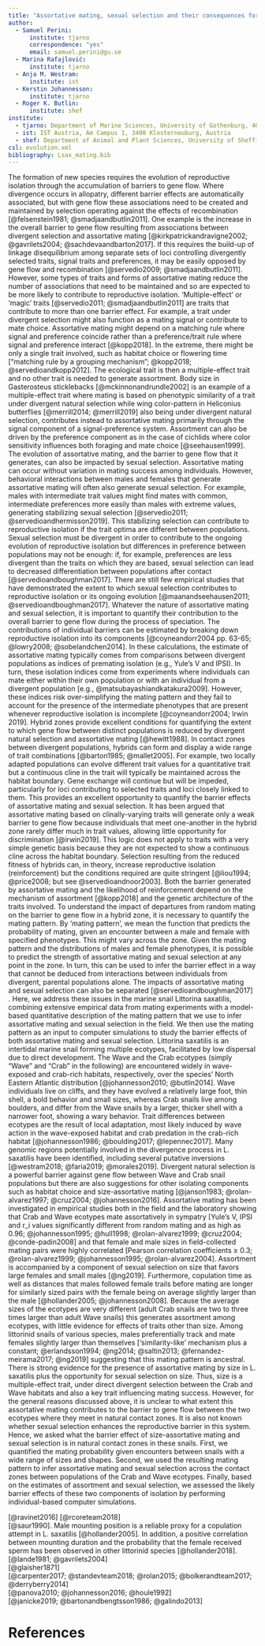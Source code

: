 ```yaml
---
title: "Assortative mating, sexual selection and their consequences for gene flow in _Littorina_"
author:
  - Samuel Perini:
      institute: tjarno
      correspondence: "yes"
      email: samuel.perini@gu.se
  - Marina Rafajlović:
      institute: tjarno
  - Anja M. Westram:
      institute: ist
  - Kerstin Johannesson:
      institute: tjarno
  - Roger K. Butlin:
      institute: shef
institute:
  - tjarno: Department of Marine Sciences, University of Gothenburg, 40530 Gothenburg, Sweden
  - ist: IST Austria, Am Campus 1, 3400 Klosterneuburg, Austria
  - shef: Department of Animal and Plant Sciences, University of Sheffield, UK, S10 2TN
csl: evolution.xml
bibliography: Lsax_mating.bib
---
```


The formation of new species requires the evolution of reproductive isolation through the accumulation of barriers to gene flow. Where divergence occurs in allopatry, different barrier effects are automatically associated, but with gene flow these associations need to be created and maintained by selection operating against the effects of recombination [@felsenstein1981; @smadjaandbutlin2011]. One example is the increase in the overall barrier to gene flow resulting from associations between divergent selection and assortative mating [@kirkpatrickandravigne2002; @gavrilets2004; @sachdevaandbarton2017]. If this requires the build-up of linkage disequilibrium among separate sets of loci controlling divergently selected traits, signal traits and preferences, it may be easily opposed by gene flow and recombination [@servedio2009; @smadjaandbutlin2011]. However, some types of traits and forms of assortative mating reduce the number of associations that need to be maintained and so are expected to be more likely to contribute to reproductive isolation. ‘Multiple-effect’ or ‘magic’ traits [@servedio2011; @smadjaandbutlin2011] are traits that contribute to more than one barrier effect. For example, a trait under divergent selection might also function as a mating signal or contribute to mate choice. Assortative mating might depend on a matching rule where signal and preference coincide rather than a preference/trait rule where signal and preference interact [@kopp2018]. In the extreme, there might be only a single trait involved, such as habitat choice or flowering time [“matching rule by a grouping mechanism”; @kopp2018; @servedioandkopp2012]. The ecological trait is then a multiple-effect trait and no other trait is needed to generate assortment. Body size in Gasterosteus sticklebacks [@mckinnonandrundle2002] is an example of a multiple-effect trait where mating is based on phenotypic similarity of a trait under divergent natural selection while wing color-pattern in Heliconius butterflies [@merrill2014; @merrill2019] also being under divergent natural selection, contributes instead to assortative mating primarily through the signal component of a signal-preference system. Assortment can also be driven by the preference component as in the case of cichlids where color sensitivity influences both foraging and mate choice [@seehausen1999].
The evolution of assortative mating, and the barrier to gene flow that it generates, can also be impacted by sexual selection. Assortative mating can occur without variation in mating success among individuals. However, behavioral interactions between males and females that generate assortative mating will often also generate sexual selection. For example, males with intermediate trait values might find mates with common, intermediate preferences more easily than males with extreme values, generating stabilizing sexual selection [@servedio2011; @servedioandhermisson2019]. This stabilizing selection can contribute to reproductive isolation   if the trait optima are different between populations. Sexual selection must be divergent in order to contribute to the ongoing evolution of reproductive isolation but differences in preference between populations may not be enough: if, for example, preferences are less divergent than the traits on which they are based, sexual selection can lead to decreased differentiation between populations after contact [@servedioandboughman2017]. There are still few empirical studies that have demonstrated the extent to which sexual selection contributes to reproductive isolation or its ongoing evolution [@maanandseehausen2011; @servedioandboughman2017].
Whatever the nature of assortative mating and sexual selection, it is important to quantify their contribution to the overall barrier to gene flow during the process of speciation. The contributions of individual barriers can be estimated by breaking down reproductive isolation into its components [@coyneandorr2004 pp. 63-65; @lowry2008; @sobelandchen2014]. In these calculations, the estimate of assortative mating typically comes from comparisons between divergent populations as indices of premating isolation (e.g., Yule’s V and IPSI). In turn, these isolation indices come from experiments where individuals can mate either within their own population or with an individual from a divergent population [e.g., @matsubayashiandkatakura2009]. However, these indices risk over-simplifying the mating pattern and they fail to account for the presence of the intermediate phenotypes that are present whenever reproductive isolation is incomplete [@coyneandorr2004; Irwin 2019].
Hybrid zones provide excellent conditions for quantifying the extent to which gene flow between distinct populations is reduced by divergent natural selection and assortative mating [@hewitt1988]. In contact zones between divergent populations, hybrids can form and display a wide range of trait combinations [@barton1985; @mallet2005]. For example, two locally adapted populations can evolve different trait values for a quantitative trait   but a continuous cline in the trait will typically be maintained across the habitat boundary. Gene exchange will continue but will be impeded, particularly for loci contributing to selected traits and loci closely linked to them. This provides an excellent opportunity to quantify the barrier effects of assortative mating and sexual selection. It has been argued that assortative mating based on clinally-varying traits will generate only a weak barrier to gene flow because individuals that meet one-another in the hybrid zone rarely differ much in trait values, allowing little opportunity for discrimination [@irwin2019]. This logic does not apply to traits with a very simple genetic basis because they are not expected to show a continuous cline across the habitat boundary.  Selection resulting from the reduced fitness of hybrids can, in theory, increase reproductive isolation (reinforcement) but the conditions required are quite stringent [@liou1994; @price2008; but see @servedioandnoor2003]. Both the barrier generated by assortative mating and the likelihood of reinforcement depend on the mechanism of assortment [@kopp2018] and the genetic architecture of the traits involved.
To understand the impact of departures from random mating on the barrier to gene flow in a hybrid zone, it is necessary to quantify the mating pattern. By ‘mating pattern’, we mean the function that predicts the probability of mating, given an encounter between a male and female with specified phenotypes. This might vary across the zone. Given the mating pattern and the distributions of males and female phenotypes, it is possible to predict the strength of assortative mating and sexual selection at any point in the zone. In turn, this can be used to infer the barrier effect in a way that cannot be deduced from interactions between individuals from divergent, parental populations alone. The impacts of assortative mating and sexual selection can also be separated [@servedioandboughman2017] .
Here, we address these issues in the marine snail Littorina saxatilis, combining extensive empirical data from mating experiments with a model-based quantitative description of the mating pattern that we use to infer assortative mating and sexual selection in the field. We then use the mating pattern as an input to computer simulations to study the barrier effects of both assortative mating and sexual selection.
Littorina saxatilis is an intertidal marine snail forming multiple ecotypes, facilitated by low dispersal due to direct development. The Wave and the Crab ecotypes (simply “Wave” and “Crab” in the following) are encountered widely in wave-exposed and crab-rich habitats, respectively, over the species’ North Eastern Atlantic distribution [@johannesson2010; @butlin2014]. Wave individuals live on cliffs, and they have evolved a relatively large foot, thin shell, a bold behavior and small sizes, whereas Crab snails live among boulders, and differ from the Wave snails by a larger, thicker shell with a narrower foot, showing a wary behavior. Trait differences between ecotypes are the result of local adaptation, most likely induced by wave action in the wave-exposed habitat and crab predation in the crab-rich habitat [@johannesson1986; @boulding2017; @lepennec2017]. Many genomic regions potentially involved in the divergence process in L. saxatilis have been identified, including several putative inversions [@westram2018; @faria2019; @morales2019].
Divergent natural selection is a powerful barrier against gene flow between Wave and Crab snail populations but there are also suggestions for other isolating components such as habitat choice and size-assortative mating [@janson1983; @rolan-alvarez1997; @cruz2004; @johannesson2016]. Assortative mating has been investigated in empirical studies both in the field and the laboratory showing that Crab and Wave ecotypes mate assortatively in sympatry [Yule’s V, IPSI and r_i values significantly different from random mating and as high as 0.96; @johannesson1995; @hull1998; @rolan-alvarez1999; @cruz2004; @conde-padin2008] and that female and male sizes in field-collected mating pairs were highly correlated [Pearson correlation coefficients ≥ 0.3; @rolan-alvarez1999; @johannesson1995; @rolan-alvarez2004]. Assortment is accompanied by a component of sexual selection on size that favors large females and small males [@ng2019].   Furthermore, copulation time as well as distances that males followed female trails before mating are longer for similarly sized pairs with the female being on average slightly larger than the male [@hollander2005; @johannesson2008]. Because the average sizes of the ecotypes are very different (adult Crab snails are two to three times larger than adult Wave snails) this generates assortment among ecotypes, with little evidence for effects of traits other than size. Among littorinid snails of various species, males preferentially track and mate females slightly larger than themselves [‘similarity-like’ mechanism plus a constant; @erlandsson1994; @ng2014; @saltin2013; @fernandez-meirama2017; @ng2019] suggesting that this mating pattern is ancestral.
There is strong evidence for the presence of assortative mating by size in L. saxatilis plus the opportunity for sexual selection on size. Thus, size is a multiple-effect trait, under direct divergent selection between the Crab and Wave habitats and also a key trait influencing mating success. However, for the general reasons discussed above, it is unclear to what extent this assortative mating contributes to the barrier to gene flow between the two ecotypes where they meet in natural contact zones. It is also not known whether sexual selection enhances the reproductive barrier in this system. Hence, we asked what the barrier effect of size-assortative mating and sexual selection is in natural contact zones in these snails. First, we quantified the mating probability given encounters between snails with a wide range of sizes and shapes. Second, we used the resulting mating pattern to infer assortative mating and sexual selection across the contact zones between populations of the Crab and Wave ecotypes. Finally, based on the estimates of assortment and sexual selection, we assessed the likely barrier effects of these two components of isolation by performing individual-based computer simulations.

[@ravinet2016] [@rcoreteam2018]  
[@saur1990]. Male mounting position is a reliable proxy for a copulation attempt in L. saxatilis [@hollander2005]. In addition, a positive correlation between mounting duration and the probability that the female received sperm has been observed in other littorinid species [@hollander2018].  
[@lande1981; @gavrilets2004]  
[@glaisher1871]  
[@carpenter2017; @standevteam2018; @rolan2015; @bolkerandteam2017; @derryberry2014]  
[@panova2010; @johannesson2016; @houle1992]  
[@janicke2019; @bartonandbengtsson1986; @galindo2013]

# References
